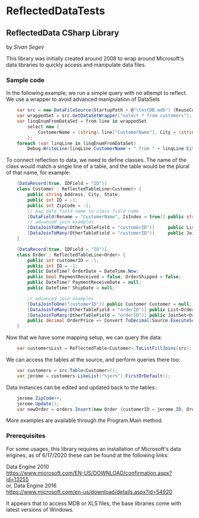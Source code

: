 # ReflectedDataTests

## ReflectedData CSharp Library

by *Sivan Segev*  

This library was initially created around 2008 to wrap around Microsoft's data libraries to quickly access and
manipulate data files.

### Sample code

In the following example, we run a simple query with no attempt to reflect. We use a wrapper to avoid
advanced manipulation of DataSets

```csharp
    var src = new DataFileSource(StartupPath + @"\testDB.mdb") {ReuseConnection = true};
    var wrappedSet = src.GetDataSetWrapper("select * from customers");
    var linqEnumFromDataSet = from line in wrappedSet
        select new {
            CustomerName = (string) line["CustomerName"], City = (string) line["City"]
        };
    foreach (var linqLine in linqEnumFromDataSet)
        Debug.WriteLine(linqLine.CustomerName + " from " + linqLine.City);
```

To connect reflection to data, we need to define classes. The name of the class would match a single line of a table, and the table would be the plural of that name, for example:

```csharp
    [DataRecord(true, IDField = "ID")]
    class Customer : ReflectedTableLine<Customer> {
        public string Address, City, State;
        public int ID = -1;
        public int ZipCode = -1;
        // map data field name to class field name
        [DataField(Rename = "CustomerName", IsIndex = true)] public string Name;
        // advanced join examples
        [DataJoinToMany(OtherTableField = "customerID")]     public List<Order> Orders;
        [DataJoinToMany(OtherTableField = "customerID")]     public JoinSet<Order> OrdersSet;
    }

    [DataRecord(true, IDField = "ID")]
    class Order : ReflectedTableLine<Order> {
        public int customerID = -1;
        public int ID = -1;
        public DateTime? OrderDate = DateTime.Now;
        public bool PaymentReceived = false, OrderShipped = false;
        public DateTime? PaymentReceiveDate = null;
        public DateTime? ShipDate = null;

        // advanced join examples
        [DataJoinToOne("customerID")] public Customer Customer = null;
        [DataJoinToMany(OtherTableField = "orderID")] public List<OrderLine> OrderLines;
        [DataJoinToMany(OtherTableField = "orderID")] public JoinSet<OrderLine> OrderLinesSet;
        public decimal OrderPrice => Convert.ToDecimal(Source.ExecuteScalarSqlToObject("select sum(price) from orderLines where orderId=" + ID))
    }
```

Now that we have some mapping setup, we can query the data:

```csharp
    var customersList = ReflectedTable<Customer>.ToListFillJoins(src);
```

We can access the tables at the source, and perform queries there too:

```csharp
    var customers = src.Table<Customer>();
    var jerome = customers.LikeList("%jer%").FirstOrDefault();
```

Data instances can be edited and updated back to the tables:

```csharp
    jerome.ZipCode++;
    jerome.Update();
    var newOrder = orders.Insert(new Order {customerID = jerome.ID, OrderShipped = true}); 
```

More examples are available through the Program.Main method.

### Prerequisites

For some usages, this library requires an installation of Microsoft's data
engines, as of 6/17/2020 these can be found at the following links:

Data Engine 2010  
https://www.microsoft.com/EN-US/DOWNLOAD/confirmation.aspx?id=13255  
or, Data Engine 2016  
https://www.microsoft.com/en-us/download/details.aspx?id=54920

It appears that to access MDB or XLS files, the base libraries come with latest versions of Windows.

